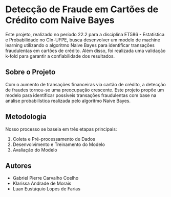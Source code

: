 # Detecção de Fraude em Cartões de Crédito com Naive Bayes

Este projeto, realizado no período 22.2 para a disciplina ET586 - Estatística e Probabilidade no CIn-UFPE, busca desenvolver um modelo de machine learning utilizando o algoritmo Naive Bayes para identificar transações fraudulentas em cartões de crédito. Além disso, foi realizada uma validação k-fold para garantir a confiabilidade dos resultados.

## Sobre o Projeto
Com o aumento de transações financeiras via cartão de crédito, a detecção de fraudes tornou-se uma preocupação crescente. Este projeto propõe um modelo para identificar possíveis transações fraudulentas com base na análise probabilística realizada pelo algoritmo Naive Bayes.

## Metodologia
Nosso processo se baseia em três etapas principais:
1. Coleta e Pré-processamento de Dados
2. Desenvolvimento e Treinamento do Modelo
3. Avaliação do Modelo

## Autores
- Gabriel Pierre Carvalho Coelho
- Klarissa Andrade de Morais
- Luan Eustáquio Lopes de Farias

